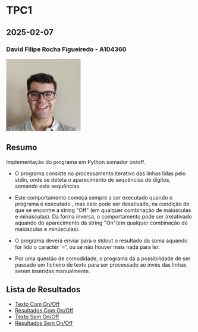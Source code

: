 # TPC1

## 2025-02-07

### David Filipe Rocha Figueiredo - A104360

![fotoPerfil](../images/DavidFilipeRochaFigueiredoSMALL.png)

## Resumo

Implementação do programa em Python somador on/off.

- O programa consiste no processamento iterativo das linhas lidas pelo stdin, onde
se deteta o aparecimento de sequências de dígitos, somando esta sequências.

- Este comportamento começa sempre a ser executado quando o programa é executado
 , mas este pode ser desativado, na condição de que se encontre a string "Off"
(em qualquer combinação de maiúsculas e minúsculas). Da forma inversa, o
comportamento pode ser (re)ativado aquando do aparecimento da string "On"(em
qualquer combinação de maiúsculas e minúsculas).

- O programa deverá enviar para o stdout o resultado da soma aquando for lido o
caractér '=', ou se não houver mais nada para ler.

- Por uma questão de comodidade, o programa dá a possibilidade de ser passado um
ficheiro de texto para ser processado ao invés das linhas serem inseridas
manualmente.

## Lista de Resultados

- [Texto Com On/Off](text.txt)
- [Resultados Com On/Off](result.txt)
- [Texto Sem On/Off](text2.txt)
- [Resultados Sem On/Off](result2.txt)
